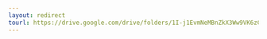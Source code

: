 ```yaml
---
layout: redirect
tourl: https://drive.google.com/drive/folders/1I-j1EvmNeMBnZkX3Ww9VK6zCpwp0Lofr?usp=share_link
---
```

